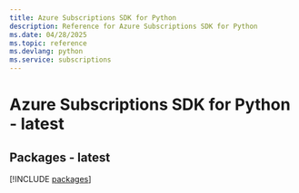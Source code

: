 ```yaml
---
title: Azure Subscriptions SDK for Python
description: Reference for Azure Subscriptions SDK for Python
ms.date: 04/28/2025
ms.topic: reference
ms.devlang: python
ms.service: subscriptions
---
```

# Azure Subscriptions SDK for Python - latest
## Packages - latest
[!INCLUDE [packages](subscriptions-index.md)]